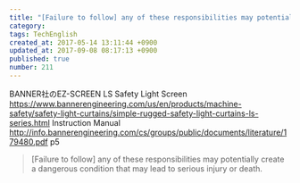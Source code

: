```yaml
---
title: "[Failure to follow] any of these responsibilities may potentially create a dangerous condition that may lead to serious injury or death."
category: 
tags: TechEnglish
created_at: 2017-05-14 13:11:44 +0900
updated_at: 2017-09-08 08:17:13 +0900
published: true
number: 211
---
```


BANNER社のEZ-SCREEN LS Safety Light Screen
https://www.bannerengineering.com/us/en/products/machine-safety/safety-light-curtains/simple-rugged-safety-light-curtains-ls-series.html
Instruction Manual
http://info.bannerengineering.com/cs/groups/public/documents/literature/179480.pdf
p5

> [Failure to follow] any of these responsibilities may potentially create a dangerous condition
that may lead to serious injury or death.


